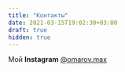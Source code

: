 ```yaml
---
title: "Контакты"
date: 2021-03-15T19:02:30+03:00
draft: true
hidden: true
---
```

Мой **Instagram** [@omarov.max](https://instagram.com/omarov.max)
